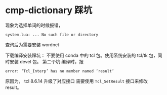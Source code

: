 # cmp-dictionary 踩坑
现象为选择单词的时候报错，
```
system.lua: ... No such file or directory
```

查询后为需要安装 wordnet 

下载编译安装踩坑：
不要使用 conda 中的 tcl 包。使用系统安装的 tcl/tk 包，同时安装 devel 包。
第二个坑
编译时，报 
```
error: ‘Tcl_Interp’ has no member named ‘result’
```
原因为， tcl 8.6.14 升级了对应接口
需要使用 `Tcl_SetResult` 接口来修改 result。
